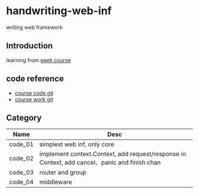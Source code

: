# handwriting-web-inf

writing web framework

## Introduction

learning from [geek course](https://time.geekbang.org/column/intro/441)

## code reference

* [course code git](https://github.com/gohade/coredemo/)
* [course work git](https://github.com/gohade/hade)

## Category

| Name                | Desc                   |
| ------------------- | ---------------------- |
| code_01             | simplest web inf, only core       |
| code_02             | implement context.Context, add request/response in Context, add cancel、panic and finish chan|
| code_03             | router and group|
| code_04             | middleware|
